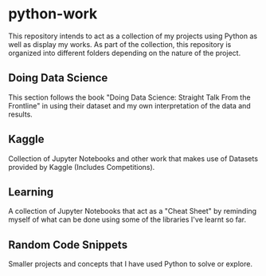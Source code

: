 # python-work
This repository intends to act as a collection of my projects using Python as well as display my works. As part of the collection, this repository is organized into different folders depending on the nature of the project.

## Doing Data Science
This section follows the book "Doing Data Science: Straight Talk From the Frontline" in using their dataset and my own interpretation of the data and results.

## Kaggle
Collection of Jupyter Notebooks and other work that makes use of Datasets provided by Kaggle (Includes Competitions).

## Learning
A collection of Jupyter Notebooks that act as a "Cheat Sheet" by reminding myself of what can be done using some of the libraries I've learnt so far.

## Random Code Snippets
Smaller projects and concepts that I have used Python to solve or explore.
